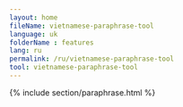 ```yaml
---
layout: home
fileName: vietnamese-paraphrase-tool
language: uk
folderName : features
lang: ru
permalink: /ru/vietnamese-paraphrase-tool
tool: vietnamese-paraphrase-tool
---
```

{% include section/paraphrase.html %}